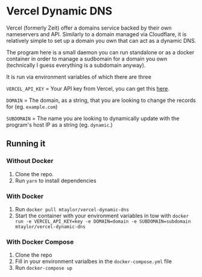 # Vercel Dynamic DNS

Vercel (formerly Zeit) offer a domains service backed by their own nameservers and API. Similarly to a domain managed via Cloudflare, it is relatively simple to set up a domain you own that can act as a dynamic DNS.

The program here is a small daemon you can run standalone or as a docker container in order to manage a sudbomain for a domain you own (technically I guess everything is a subdomain anyway).

It is run via environment variables of which there are three

`VERCEL_API_KEY` = Your API key from Vercel, you can get this [here](https://vercel.com/account/tokens).

`DOMAIN` = The domain, as a string, that you are looking to change the records for (eg. `example.com`)

`SUBDOMAIN` = The name you are looking to dynamically update with the program's host IP as a string (eg. `dynamic`.)

## Running it

### Without Docker

1. Clone the repo.
2. Run `yarn` to install dependencies


### With Docker
1. Run `docker pull mtaylor/vercel-dynamic-dns`
2. Start the container with your environment variables in tow with `docker run -e VERCEL_API_KEY=key -e DOMAIN=domain -e SUBDOMAIN=subdomain mtaylor/vercel-dynamic-dns`

### With Docker Compose
1. Clone the repo
2. Fill in your environment varialbes in the `docker-compose.yml` file
3. Run `docker-compose up`